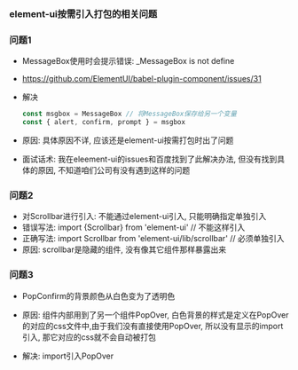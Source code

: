### element-ui按需引入打包的相关问题

### 问题1

- MessageBox使用时会提示错误: _MessageBox is not define

- https://github.com/ElementUI/babel-plugin-component/issues/31

- 解决

  ```javascript
  const msgbox = MessageBox // 将MessageBox保存给另一个变量
  const { alert, confirm, prompt } = msgbox
  ```
  
- 原因:  具体原因不详, 应该还是element-ui按需打包时出了问题

- 面试话术: 我在eleement-ui的issues和百度找到了此解决办法, 但没有找到具体的原因, 不知道咱们公司有没有遇到这样的问题

### 问题2

- 对Scrollbar进行引入: 不能通过element-ui引入, 只能明确指定单独引入
- 错误写法: import {Scrollbar} from 'element-ui' // 不能这样引入
- 正确写法: import Scrollbar from 'element-ui/lib/scrollbar' // 必须单独引入
- 原因: scrollbar是隐藏的组件, 没有像其它组件那样暴露出来

### 问题3

- PopConfirm的背景颜色从白色变为了透明色
- 原因: 组件内部用到了另一个组件PopOver, 白色背景的样式是定义在PopOver的对应的css文件中,由于我们没有直接使用PopOver, 所以没有显示的import引入, 那它对应的css就不会自动被打包

- 解决: import引入PopOver